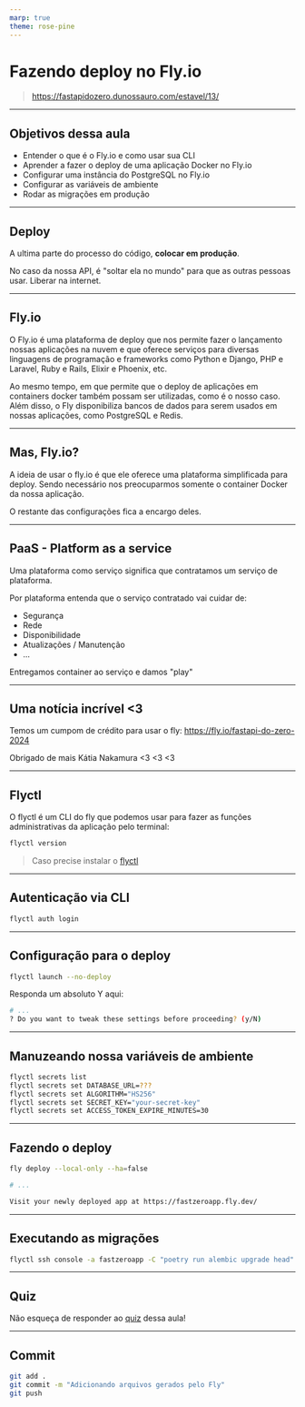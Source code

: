 ```yaml
---
marp: true
theme: rose-pine
---
```


# Fazendo deploy no Fly.io

> https://fastapidozero.dunossauro.com/estavel/13/

---

## Objetivos dessa aula

- Entender o que é o Fly.io e como usar sua CLI
- Aprender a fazer o deploy de uma aplicação Docker no Fly.io
- Configurar uma instância do PostgreSQL no Fly.io
- Configurar as variáveis de ambiente
- Rodar as migrações em produção

---

## Deploy

A ultima parte do processo do código, **colocar em produção**.

No caso da nossa API, é "soltar ela no mundo" para que as outras pessoas usar. Liberar na internet.

---

## Fly.io

O Fly.io é uma plataforma de deploy que nos permite fazer o lançamento nossas aplicações na nuvem e que oferece serviços para diversas linguagens de programação e frameworks como Python e Django, PHP e Laravel, Ruby e Rails, Elixir e Phoenix, etc.

Ao mesmo tempo, em que permite que o deploy de aplicações em containers docker também possam ser utilizadas, como é o nosso caso. Além disso, o Fly disponibiliza bancos de dados para serem usados em nossas aplicações, como PostgreSQL e Redis.

---

## Mas, Fly.io?

A ideia de usar o fly.io é que ele oferece uma plataforma simplificada para deploy. Sendo necessário nos preocuparmos somente o container Docker da nossa aplicação.

O restante das configurações fica a encargo deles.

---

## PaaS - Platform as a service

Uma plataforma como serviço significa que contratamos um serviço de plataforma.

Por plataforma entenda que o serviço contratado vai cuidar de:

- Segurança
- Rede
- Disponibilidade
- Atualizações / Manutenção
- ...

Entregamos container ao serviço e damos "play"

---

## Uma notícia incrível <3

Temos um cumpom de crédito para usar o fly:
https://fly.io/fastapi-do-zero-2024


Obrigado de mais Kátia Nakamura <3 <3 <3

---

## Flyctl

O flyctl é um CLI do fly que podemos usar para fazer as funções administrativas da aplicação pelo terminal:

```bash
flyctl version
```

> Caso precise instalar o [flyctl](https://fly.io/docs/flyctl/)

---

## Autenticação via CLI

```bash
flyctl auth login
```

---

## Configuração para o deploy

```bash
flyctl launch --no-deploy
```

Responda um absoluto Y aqui:
```bash
# ...
? Do you want to tweak these settings before proceeding? (y/N) 
```

---

## Manuzeando nossa variáveis de ambiente

```bash
flyctl secrets list
flyctl secrets set DATABASE_URL=???
flyctl secrets set ALGORITHM="HS256"
flyctl secrets set SECRET_KEY="your-secret-key"
flyctl secrets set ACCESS_TOKEN_EXPIRE_MINUTES=30
```

---

## Fazendo o deploy

```bash
fly deploy --local-only --ha=false

# ...

Visit your newly deployed app at https://fastzeroapp.fly.dev/
```

---

## Executando as migrações

```bash
flyctl ssh console -a fastzeroapp -C "poetry run alembic upgrade head"
```

---

## Quiz

Não esqueça de responder ao [quiz](https://fastapidozero.dunossauro.com/estavel/quizes/aula_13/) dessa aula!

---
## Commit

```bash
git add .
git commit -m "Adicionando arquivos gerados pelo Fly"
git push
```

<script src="https://cdn.jsdelivr.net/npm/mermaid@10.9.1/dist/mermaid.min.js"></script>
<script>mermaid.initialize({startOnLoad:true,theme:'dark'});</script>
 
